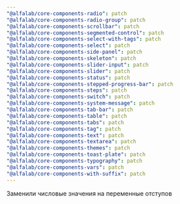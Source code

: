 ```yaml
---
"@alfalab/core-components-radio": patch
"@alfalab/core-components-radio-group": patch
"@alfalab/core-components-scrollbar": patch
"@alfalab/core-components-segmented-control": patch
"@alfalab/core-components-select-with-tags": patch
"@alfalab/core-components-select": patch
"@alfalab/core-components-side-panel": patch
"@alfalab/core-components-skeleton": patch
"@alfalab/core-components-slider-input": patch
"@alfalab/core-components-slider": patch
"@alfalab/core-components-status": patch
"@alfalab/core-components-stepped-progress-bar": patch
"@alfalab/core-components-steps": patch
"@alfalab/core-components-switch": patch
"@alfalab/core-components-system-message": patch
"@alfalab/core-components-tab-bar": patch
"@alfalab/core-components-table": patch
"@alfalab/core-components-tabs": patch
"@alfalab/core-components-tag": patch
"@alfalab/core-components-text": patch
"@alfalab/core-components-textarea": patch
"@alfalab/core-components-themes": patch
"@alfalab/core-components-toast-plate": patch
"@alfalab/core-components-typography": patch
"@alfalab/core-components-vars": patch
"@alfalab/core-components-with-suffix": patch
---
```


Заменили числовые значения на переменные отступов
